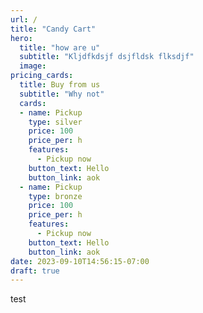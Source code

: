```yaml
---
url: /
title: "Candy Cart"
hero:
  title: "how are u"
  subtitle: "Kljdfkdsjf dsjfldsk flksdjf"
  image: 
pricing_cards:
  title: Buy from us
  subtitle: "Why not"
  cards:
  - name: Pickup
    type: silver
    price: 100
    price_per: h
    features:
      - Pickup now
    button_text: Hello
    button_link: aok
  - name: Pickup
    type: bronze
    price: 100
    price_per: h
    features:
      - Pickup now
    button_text: Hello
    button_link: aok
date: 2023-09-10T14:56:15-07:00
draft: true
---
```


test